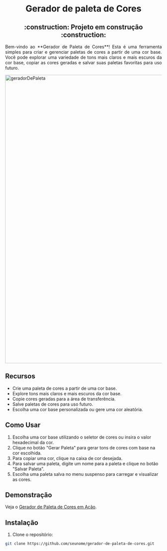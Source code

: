 <h1 align="center"> Gerador de paleta de Cores </h1>
<h2 align="center"> 
    :construction:  Projeto em construção  :construction:
</h2>

<p align="justify">Bem-vindo ao **Gerador de Paleta de Cores**! Esta é uma ferramenta simples para criar e gerenciar paletas de cores a partir de uma cor base. Você pode explorar uma variedade de tons mais claros e mais escuros da cor base, copiar as cores geradas e salvar suas paletas favoritas para uso futuro.</p>
<img width="927" alt="geradorDePaleta" src="https://github.com/eduardobsantoss/geradorDePaletaDeCores/assets/64045107/643cf009-1ca1-4ccd-a544-3c3ae4b1d27b">


## Recursos

- Crie uma paleta de cores a partir de uma cor base.
- Explore tons mais claros e mais escuros da cor base.
- Copie cores geradas para a área de transferência.
- Salve paletas de cores para uso futuro.
- Escolha uma cor base personalizada ou gere uma cor aleatória.

## Como Usar

1. Escolha uma cor base utilizando o seletor de cores ou insira o valor hexadecimal da cor.
2. Clique no botão "Gerar Paleta" para gerar tons de cores com base na cor escolhida.
3. Para copiar uma cor, clique na caixa de cor desejada.
4. Para salvar uma paleta, digite um nome para a paleta e clique no botão "Salvar Paleta".
5. Escolha uma paleta salva no menu suspenso para carregar e visualizar as cores.

## Demonstração

Veja o [Gerador de Paleta de Cores em Ação](https://eduardobsantoss.github.io/geradorDePaletaDeCores/).

## Instalação

1. Clone o repositório:

```bash
git clone https://github.com/seunome/gerador-de-paleta-de-cores.git

